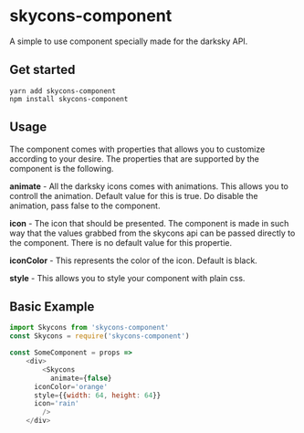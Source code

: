 # skycons-component
A simple to use component specially made for the darksky API.

## Get started

	yarn add skycons-component
	npm install skycons-component


## Usage
The component comes with properties that allows you to customize according to your desire.
The properties that are supported by the component is the following.

**animate** - All the darksky icons comes with animations. This allows you to controll the animation. Default value for this is true. Do disable the animation, pass false to the component.

**icon** - The icon that should be presented. The component is made in such way that the values grabbed from the skycons api can be passed directly to the component. There is no default value for this propertie.

**iconColor** - This represents the color of the icon. Default is black.

**style** - This allows you to style your component with plain css.

## Basic Example

```javascript
import Skycons from 'skycons-component'
const Skycons = require('skycons-component')

const SomeComponent = props =>
    <div>
        <Skycons
      	  animate={false}
	  iconColor='orange'
	  style={{width: 64, height: 64}}
	  icon='rain'
       	/>
    </div>

```
